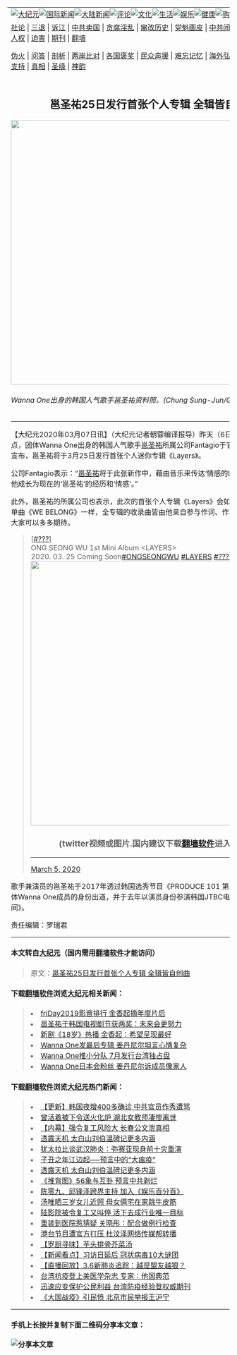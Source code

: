 <a name="1" id="1" target="_blank"></a><span id="1"></span>
<table border="0"><tr><td colspan="2" VALIGN=TOP><a href="https://github.com/suqnil272/djy/blob/master/gb/nsc413.md#1"><img src="https://raw.githubusercontent.com/suqnil272/www/master/t/djy/1.jpg" title="大纪元"></a><a href="https://github.com/suqnil272/djy/blob/master/gb/n24hr.md#1"><img src="https://raw.githubusercontent.com/suqnil272/www/master/t/djy/3.jpg" title="国际新闻"></a><a href="https://github.com/suqnil272/djy/blob/master/gb/nsc413.md#1"><img src="https://raw.githubusercontent.com/suqnil272/www/master/t/djy/4.jpg" title="大陆新闻"></a><a href="https://github.com/suqnil272/djy/blob/master/gb/news392.md#1"><img src="https://raw.githubusercontent.com/suqnil272/www/master/t/djy/5.jpg" title="评论"></a><a href="https://github.com/suqnil272/djy/blob/master/gb/news2007.md#1"><img src="https://raw.githubusercontent.com/suqnil272/www/master/t/djy/6.jpg" title="文化"></a><a href="https://github.com/suqnil272/djy/blob/master/gb/news2008.md#1"><img src="https://raw.githubusercontent.com/suqnil272/www/master/t/djy/7.jpg" title="生活"></a><a href="https://github.com/suqnil272/djy/blob/master/gb/ncyule.md#1"><img src="https://raw.githubusercontent.com/suqnil272/www/master/t/djy/8.jpg" title="娱乐"></a><a href="https://github.com/suqnil272/djy/blob/master/gb/nsc1002.md#1"><img src="https://raw.githubusercontent.com/suqnil272/www/master/t/djy/9.jpg" title="健康"><a href="https://www.youlucky.com"><img src="https://raw.githubusercontent.com/suqnil272/www/master/t/djy/10.jpg" title="购物"></a><a href="https://donate.epochtimes.com/?utm_medium=epochtimes&utm_source=referral&utm_campaign=donate_button_djyarticleheader"><img src="https://raw.githubusercontent.com/suqnil272/www/master/t/djy/12.jpg" title="捐款"></a></td></tr>
<tr><td colspan="2" VALIGN=TOP><a target="_blank" href="https://github.com/suqnil272/djy/blob/master/gb/9p.md#1">社论</a> | <a target="_blank" href="https://github.com/suqnil272/djy/blob/master/gb/nf5657.md#1">三退</a> | <a target="_blank" href="https://github.com/suqnil272/djy/blob/master/gb/nf6124.md#1">诉江</a> | <a target="_blank" href="https://github.com/suqnil272/djy/blob/master/gb/nf1176117.md#1">中共卖国</a> | <a target="_blank" href="https://github.com/suqnil272/djy/blob/master/gb/nf5773.md#1">贪腐淫乱</a> | <a target="_blank" href="https://github.com/suqnil272/djy/blob/master/gb/nf1176115.md#1">窜改历史</a> | <a target="_blank" href="https://github.com/suqnil272/djy/blob/master/gb/nf1176107.md#1">党魁画皮</a> | <a target="_blank" href="https://github.com/suqnil272/djy/blob/master/gb/nf1320400.md#1">中共间谍</a> | <a target="_blank" href="https://github.com/suqnil272/djy/blob/master/gb/nf1176114.md#1">破坏传统</a> | <a target="_blank" href="https://github.com/suqnil272/ntdtv/blob/master/gb/prog447_1.md#1">恶贯满盈</a> | <a target="_blank" href="https://github.com/suqnil272/djy/blob/master/gb/ncid278.md#1">人权</a> | <a target="_blank" href="https://github.com/suqnil272/djy/blob/master/gb/nf1176111.md#1">迫害</a> | <a target="_blank" href="https://gitlab.com/szzdlab/mh-qikan/blob/master/README.md#1">期刊</a> | <a target="_blank" href="https://github.com/suqnil272/www/blob/master/README.md?zsrh#8">翻墙</a></p><p><a target="_blank" href="https://github.com/suqnil272/djy/blob/master/gb/nf5562.md#1">伪火</a> | <a target="_blank" href="https://github.com/suqnil272/djy/blob/master/gb/nf4378.md#1">问答</a> | <a target="_blank" href="https://github.com/suqnil272/djy/blob/master/gb/nf5792.md#1">剖析</a> | <a target="_blank" href="https://github.com/suqnil272/djy/blob/master/gb/nf5735.md#1">两岸比对</a> | <a target="_blank" href="https://github.com/suqnil272/djy/blob/master/gb/nf6119.md#1">各国褒奖</a> | <a target="_blank" href="https://github.com/suqnil272/djy/blob/master/gb/nf6120.md#1">民众声援</a> | <a target="_blank" href="https://github.com/suqnil272/djy/blob/master/gb/nf1188594.md#1">难忘记忆</a> | <a target="_blank" href="https://github.com/suqnil272/djy/blob/master/gb/nf3180.md#1">海外弘传</a> | <a target="_blank" href="https://github.com/suqnil272/djy/blob/master/gb/nf5410.md#1">万人上访</a> | <a target="_blank" href="https://github.com/suqnil272/ntdtv/blob/master/gb/prog1530_1.md#1">和平抗议</a> | <a target="_blank" href="https://github.com/suqnil272/djy/blob/master/gb/nf4386.md#1">支持</a> | <a target="_blank" href="https://github.com/suqnil272/djy/blob/master/gb/nf4389.md#1">真相</a> | <a target="_blank" href="https://github.com/suqnil272/djy/blob/master/gb/nf5790.md#1">圣缘</a> | <a target="_blank" href="https://github.com/suqnil272/djy/blob/master/gb/nf4786.md#1">神韵</a></td></tr>
<tr><td VALIGN=TOP width="626"><h2 align=center>邕圣祐25日发行首张个人专辑 全辑皆自创曲</h2>
<img width="600" src="https://i.epochtimes.com/assets/uploads/2020/03/200306132613100707-600x400.jpg" />
<h6>Wanna One出身的韩国人气歌手邕圣祐资料照。(Chung Sung-Jun/Getty Images)
</h6>
<hr>
<p>【大纪元2020年03月07日讯】（大纪元记者朝蓉编译报导）昨天（6日）韩国时间凌晨0点，团体Wanna One出身的韩国人气歌手<a href="https://github.com/suqnil272/djy/blob/master/gb/tag/%E9%82%95%E5%9C%A3%E7%A5%90.md">邕圣祐</a>所属公司Fantagio于官方SNS以图片惊喜宣布，邕圣祐将于3月25日发行首张个人迷你专辑《Layers》。</p>
<p>公司Fantagio表示：“<a href="https://github.com/suqnil272/djy/blob/master/gb/tag/%E9%82%95%E5%9C%A3%E7%A5%90.md">邕圣祐</a>将于此张新作中，藉由音乐来传达‘情感的Layers’，抒发那些让他成长为现在的‘邕圣祐’的经历和‘情感’。”</p>
<p>此外，邕圣祐的所属公司也表示，此次的首张个人专辑《Layers》会如同他1日发行的数位单曲《WE BELONG》一样，全专辑的收录曲皆由他亲自参与作词、作曲，公司也表示希望大家可以多多期待。</p>
</p>
<blockquote class="twitter-tweet">
<p dir="ltr" lang="en">[<a href="https://twitter.com/hashtag/%EC%98%B9%EC%84%B1%EC%9A%B0?src=hash&amp;ref_src=twsrc%5Etfw">#???</a>]<br />
ONG SEONG WU 1st Mini Album &lt;LAYERS&gt;<br />
2020. 03. 25 Coming Soon<a href="https://twitter.com/hashtag/ONGSEONGWU?src=hash&amp;ref_src=twsrc%5Etfw">#ONGSEONGWU</a> <a href="https://twitter.com/hashtag/LAYERS?src=hash&amp;ref_src=twsrc%5Etfw">#LAYERS</a> <a href="https://twitter.com/hashtag/%EB%A0%88%EC%9D%B4%EC%96%B4%EC%8A%A4?src=hash&amp;ref_src=twsrc%5Etfw">#????</a> <a href="https://t.co/atg3F84Vd9"></a><img width="600" src="https://raw.githubusercontent.com/suqnil272/www/master/t/ntdtv/twitter.jpg" ><h3 align=center>(twitter视频或图片.国内建议下载<a href="https://git.io/JesJV">翻墙软件</a>进入原文观看)</h3><hr><a href="atg3F84Vd9</a></p>
<p>— fantagio (@fantagiogroup) <a href="https://twitter.com/fantagiogroup/status/1235580843122278403?ref_src=twsrc%5Etfw">March 5, 2020</a></p></blockquote>
<p><a async src="https://platform.twitter.com/widgets.js" charset="utf-8"></a>
<p>歌手兼演员的邕圣祐于2017年透过韩国选秀节目《PRODUCE 101 第二季》以期间限定团体Wanna One成员的身份出道，并于去年以演员身份参演韩国JTBC电视剧《18岁的瞬间》。</p>
<p>责任编辑：罗瑞君</p>

<hr>

#### 本文转自<a href="https://www.epochtimes.com">大纪元</a>（国内需用<a href="https://git.io/JesJV">翻墙软件</a>才能访问）
> 原文：<a href="https://www.epochtimes.com/gb/20/3/6/n11920715.htm">邕圣祐25日发行首张个人专辑 全辑皆自创曲</a>


#### 下载<a href="https://git.io/JesJV">翻墙软件</a>浏览<a href="https://www.epochtimes.com">大纪元</a>相关新闻：
> <li><a href="https://www.epochtimes.com/gb/19/12/16/n11726003.htm">friDay2019影音排行 金香起摘年度片后</a></li>
> <li><a href="https://www.epochtimes.com/gb/19/10/3/n11564881.htm">邕圣祐于韩国电视剧节获两奖：未来会更努力</a></li>
> <li><a href="https://www.epochtimes.com/gb/19/7/31/n11420657.htm">新剧《18岁》热播 金香起：希望呈现最好</a></li>
> <li><a href="https://www.epochtimes.com/gb/18/11/19/n10861439.htm">Wanna One发最后专辑 姜丹尼尔坦言心情复杂</a></li>
> <li><a href="https://www.epochtimes.com/gb/18/6/15/n10485971.htm">Wanna One推小分队 7月发行台湾独占盘</a></li>
> <li><a href="https://www.epochtimes.com/gb/18/4/13/n10300882.htm">Wanna One日本会粉丝 姜丹尼尔诉成员像家人</a></li>

#### 下载<a href="https://git.io/JesJV">翻墙软件</a>浏览<a href="https://www.epochtimes.com">大纪元</a>热门新闻：
> <li><a href="https://www.epochtimes.com/gb/20/2/24/n11890652.htm">【更新】韩国夜增400多确诊 中共官员作秀遭骂</a></li>
> <li><a href="https://www.epochtimes.com/gb/20/3/5/n11917920.htm">曾活着被下令送火化炉 湖北女教师凄惨离世</a></li>
> <li><a href="https://www.epochtimes.com/gb/20/3/4/n11915640.htm">【内幕】强令复工风险大 长春公文泄真相</a></li>
> <li><a href="https://www.epochtimes.com/gb/20/3/5/n11918136.htm">透露天机 太白山刘伯温碑记更多内涵</a></li>
> <li><a href="https://www.epochtimes.com/gb/20/2/28/n11902923.htm">犹太拉比谈武汉肺炎：弥赛亚现身前十灾重演</a></li>
> <li><a href="https://www.epochtimes.com/gb/20/3/2/n11908043.htm">子丑之年江边起──预言中的“大瘟疫”</a></li>
> <li><a href="https://www.epochtimes.com/gb/20/3/5/n11918136.htm">透露天机 太白山刘伯温碑记更多内涵</a></li>
> <li><a href="https://www.epochtimes.com/gb/20/2/28/n11902013.htm">《推背图》56象与互卦 预言中共剥烂</a></li>
> <li><a href="https://www.epochtimes.com/gb/20/3/4/n11913612.htm">陈零九、邱锋泽跨界主持 加入《娱乐百分百》</a></li>
> <li><a href="https://www.epochtimes.com/gb/20/3/4/n11915518.htm">汤唯晒三岁女儿近照 母女俩宅在家跳牛皮筋</a></li>
> <li><a href="https://www.epochtimes.com/gb/20/3/3/n11913007.htm">陆影院被令复工又叫停 活下去成行业唯一目标</a></li>
> <li><a href="https://www.epochtimes.com/gb/20/3/3/n11912578.htm">重装到医院惹猜疑 关晓彤：配合做例行检查</a></li>
> <li><a href="https://www.epochtimes.com/gb/20/3/4/n11915262.htm">港台节目遭官方打压 杜汶泽网络传媒帮转播</a></li>
> <li><a href="https://www.epochtimes.com/gb/20/2/19/n11880897.htm">【罗厨寻味】芋头排骨芥菜汤</a></li>
> <li><a href="https://www.epochtimes.com/gb/20/3/5/n11918067.htm">【新闻看点】习访日延后 冠状病毒10大谜团</a></li>
> <li><a href="https://www.epochtimes.com/gb/20/3/6/n11920274.htm">【直播回放】3.6新肺炎追踪：越是盟友越狠？</a></li>
> <li><a href="https://www.epochtimes.com/gb/20/3/4/n11913421.htm">台湾抗疫登上美医学杂志 专家：他国典范</a></li>
> <li><a href="https://www.epochtimes.com/gb/20/3/4/n11913682.htm">迅速应变保护公民利益 台湾防疫经验登权威期刊</a></li>
> <li><a href="https://www.epochtimes.com/gb/20/3/4/n11913352.htm">《大国战疫》引民愤 北京市民举报王沪宁</a></li>
<hr>

#### 手机上长按并复制下面二维码分享本文章：<br><br><img src="http://d1p1.ip.zn2.us/v.php?action=qrcode&url=https://github.com/suqnil272/djy/blob/master/gb/20/3/6/n11920715.md%231" title="分享本文章"></td><td VALIGN=TOP><a href="https://github.com/suqnil272/djy/blob/master/gb/16/1/21/n4622075.md?dfh#1" target="_blank"><img src="https://raw.githubusercontent.com/suqnil272/djy/master/gb/300/wei-f1.jpg" title="中共的伪火骗局"  alt="中共的伪火骗局"></a><br><a href="https://github.com/suqnil272/www/blob/master/README.md?dfh#9" target="_blank"><img src="https://raw.githubusercontent.com/suqnil272/djy/master/gb/300/yong-h.jpg" title="永恒的见证"  alt="永恒的见证"></a><br><a href="https://github.com/suqnil272/djy/blob/master/gb/13/9/29/n3974789.md?dfh#1" target="_blank"><img src="https://raw.githubusercontent.com/suqnil272/djy/master/gb/300/shang-lnz.jpg" title="善良女子被中共投男牢"  alt="善良女子被中共投男牢"></a><br><a href="https://github.com/suqnil272/djy/blob/master/gb/16/3/16/n4663449.md?dfh#1" target="_blank"><img src="https://raw.githubusercontent.com/suqnil272/djy/master/gb/300/huo-z3.jpg" title="警卫目击活摘器官"  alt="警卫目击活摘器官"></a><br><a href="https://github.com/suqnil272/djy/blob/master/gb/16/8/7/n8177641.md?dfh#1" target="_blank"><img src="https://raw.githubusercontent.com/suqnil272/djy/master/gb/300/huo-z4.jpg" title="证人描述活摘恐怖"  alt="证人描述活摘恐怖"></a><br><a href="https://github.com/suqnil272/djy/blob/master/gb/10/4/19/n2881569.md?dfh#1" target="_blank"><img src="https://raw.githubusercontent.com/suqnil272/djy/master/gb/300/huo-z1.jpg" title="揭开活摘器官黑幕"  alt="揭开活摘器官黑幕"></a><br><a href="https://github.com/suqnil272/djy/blob/master/gb/10/11/7/n3077476.md?dfh#1" target="_blank"><img src="https://raw.githubusercontent.com/suqnil272/djy/master/gb/300/ma-ks.jpg" title="马克思的成魔之路"  alt="马克思的成魔之路"></a><br><a href="https://github.com/suqnil272/djy/blob/master/gb/14/6/9/n4173977.md?dfh#1" target="_blank"><img src="https://raw.githubusercontent.com/suqnil272/djy/master/gb/300/chang-zs.jpg" title="藏字石 蕴天机"  alt="藏字石 蕴天机"></a><br><a href="https://github.com/suqnil272/djy/blob/master/gb/18/5/10/n10381511.md?dfh#1" target="_blank"><img src="https://raw.githubusercontent.com/suqnil272/djy/master/gb/300/st1.jpg" title="关注3亿人三退"  alt="关注3亿人三退"></a><br><a href="https://github.com/suqnil272/djy/blob/master/gb/18/3/21/n10237682.md?dfh#1" target="_blank"><img src="https://raw.githubusercontent.com/suqnil272/djy/master/gb/300/jie-t.jpg" title="解体中共复兴中华"  alt="解体中共复兴中华"></a><br><a href="https://github.com/suqnil272/djy/blob/master/gb/9/2/9/n2422991.md?dfh#1" target="_blank"><img src="https://raw.githubusercontent.com/suqnil272/djy/master/gb/300/gao-zs.jpg" title="中共迫害良心律师"  alt="中共迫害良心律师"></a><br><a href="https://github.com/suqnil272/djy/blob/master/gb/18/12/9/n10900044.md?dfh#1" target="_blank"><img src="https://raw.githubusercontent.com/suqnil272/djy/master/gb/300/sj1.jpg" title="303万人举报江泽民"  alt="303万人举报江泽民"></a><br><a href="https://github.com/suqnil272/djy/blob/master/gb/18/8/28/n10672014.md?dfh#1" target="_blank"><img src="https://raw.githubusercontent.com/suqnil272/djy/master/gb/300/sj2.jpg" title="这些官员为何起诉江泽民"  alt="这些官员为何起诉江泽民"></a><br><a href="https://github.com/suqnil272/djy/blob/master/gb/8/12/18/n2367165.md?dfh#1" target="_blank"><img src="https://raw.githubusercontent.com/suqnil272/djy/master/gb/300/liangan.jpg" title="海峡两岸的强烈对比"  alt="海峡两岸的强烈对比"></a><br><a href="https://github.com/suqnil272/djy/blob/master/gb/15/12/10/n4593139.md?dfh#1" target="_blank"><img src="https://raw.githubusercontent.com/suqnil272/djy/master/gb/300/jia-ndzl.jpg" title="加拿大总理的贺信"  alt="加拿大总理的贺信"></a><br><a href="https://github.com/suqnil272/djy/blob/master/gb/11/6/17/n3289382.md?dfh#1" target="_blank"><img src="https://raw.githubusercontent.com/suqnil272/djy/master/gb/300/xiao-wd.jpg" title="探寻真相兼听则明"  alt="探寻真相兼听则明"></a><br><a href="https://github.com/suqnil272/djy/blob/master/gb/18/10/27/n10812623.md?dfh#1" target="_blank"><img src="https://raw.githubusercontent.com/suqnil272/djy/master/gb/300/yindu.jpg" title="印度媒体报道东方"  alt="印度媒体报道东方"></a><br><a href="https://github.com/suqnil272/djy/blob/master/gb/18/6/9/n10469652.md?dfh#1" target="_blank"><img src="https://raw.githubusercontent.com/suqnil272/djy/master/gb/300/xie-j.jpg" title="不一样的海外校园"  alt="不一样的海外校园"></a><br><a href="https://github.com/suqnil272/djy/blob/master/gb/7/4/5/n1669415.md?dfh#1" target="_blank"><img src="https://raw.githubusercontent.com/suqnil272/djy/master/gb/300/li-up.jpg" title="从大师到徒弟的传奇"  alt="从大师到徒弟的传奇"></a><br><a href="https://github.com/suqnil272/djy/blob/master/gb/17/5/26/n9191512.md?dfh#1" target="_blank"><img src="https://raw.githubusercontent.com/suqnil272/djy/master/gb/300/zfl2.jpg" title="亿万人与东方一本奇书"  alt="亿万人与东方一本奇书"></a><br><a href="https://github.com/suqnil272/djy/blob/master/gb/13/11/27/n4020290.md?dfh#1" target="_blank"><img src="https://raw.githubusercontent.com/suqnil272/djy/master/gb/300/zhen-h.jpg" title="大陆见不到的震撼场面"  alt="大陆见不到的震撼场面"></a><br><a href="https://github.com/suqnil272/djy/blob/master/gb/15/7/17/n4482910.md?dfh#1" target="_blank"><img src="https://raw.githubusercontent.com/suqnil272/djy/master/gb/300/dalu-sk.jpg" title="人心向善 大陆当初盛况"  alt="人心向善 大陆当初盛况"></a><br><a href="https://github.com/suqnil272/djy/blob/master/gb/19/1/5/n10955468.md?dfh#1" target="_blank"><img src="https://raw.githubusercontent.com/suqnil272/djy/master/gb/300/zfl1.jpg" title="追寻真理 这书讲什么"  alt="追寻真理 这书讲什么"></a><br><a href="https://github.com/suqnil272/www/blob/master/README.md?dfh#1" target="_blank"><img src="https://raw.githubusercontent.com/suqnil272/djy/master/gb/300/fq1.jpg" title="下载免费翻墙软件"  alt="下载免费翻墙软件"></a><br></td></tr></table>
